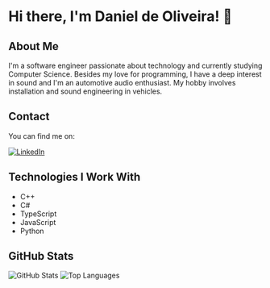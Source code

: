 # Hi there, I'm Daniel de Oliveira! 👋

## About Me
I'm a software engineer passionate about technology and currently studying Computer Science. Besides my love for programming, I have a deep interest in sound and I'm an automotive audio enthusiast. My hobby involves installation and sound engineering in vehicles.

## Contact
You can find me on:

[![LinkedIn](https://img.icons8.com/color/30/000000/linkedin.png)](https://www.linkedin.com/in/danieldoliveiradd/)

## Technologies I Work With
- C++
- C#
- TypeScript
- JavaScript
- Python

## GitHub Stats
![GitHub Stats](https://github-readme-stats.vercel.app/api?username=danieldoliveiradd&show_icons=true&theme=gruvbox)
![Top Languages](https://github-readme-stats.vercel.app/api/top-langs/?username=danieldoliveiradd&hide_border=1&layout=compact&text_color=fff&bg_color=333&hide=html,eagle,css&title_color=6bbbca)
